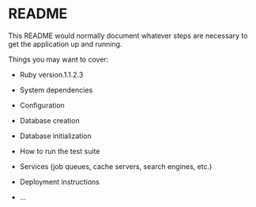 # README

This README would normally document whatever steps are necessary to get the
application up and running.

Things you may want to cover:

* Ruby version.1.1.2.3

* System dependencies

* Configuration

* Database creation

* Database initialization

* How to run the test suite

* Services (job queues, cache servers, search engines, etc.)

* Deployment instructions

* ...
